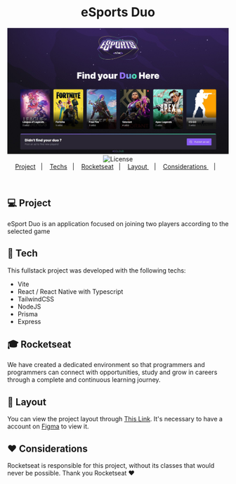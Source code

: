 <h1 align="center">
  eSports Duo
 </h1>
  
<p align="center">
  <img src="./web/public/App.jpg" alt="Form page image" />
  <img alt="License" src="https://img.shields.io/static/v1?label=license&message=MIT&color=49AA26&labelColor=000000">
  
  <br>
  <a href="#-project">Project</a>&nbsp;&nbsp;&nbsp;|&nbsp;&nbsp;&nbsp;
  <a href="#-tech">Techs</a>&nbsp;&nbsp;&nbsp;|&nbsp;&nbsp;&nbsp;
  <a href="#-rocketseat">Rocketseat</a>&nbsp;&nbsp;&nbsp;|&nbsp;&nbsp;&nbsp;
  <a href="#-layout"> Layout </a>&nbsp;&nbsp;&nbsp;|&nbsp;&nbsp;&nbsp;
  <a href="#-considerations"> Considerations </a>&nbsp;&nbsp;&nbsp;|&nbsp;&nbsp;&nbsp;
  
</p>




<br>

## 💻 Project
eSport Duo is an application focused on joining two players according to the selected game

## 🚀 Tech
This fullstack project was developed with the following techs:

- Vite
- React / React Native with Typescript
- TailwindCSS
- NodeJS
- Prisma 
- Express



## 🎓 Rocketseat
 We have created a dedicated environment so that programmers and programmers can connect with opportunities, study and grow in careers through a complete and continuous learning journey.
 
 ## 🎨 Layout
 You can view the project layout through [This Link](https://www.figma.com/community/file/1150897317533332617). It's necessary to have a account on [Figma](http://figma.com/) to view it.
 
 ## ♥ Considerations 
 Rocketseat is responsible for this project, without its classes that would never be possible. Thank you Rocketseat ♥

